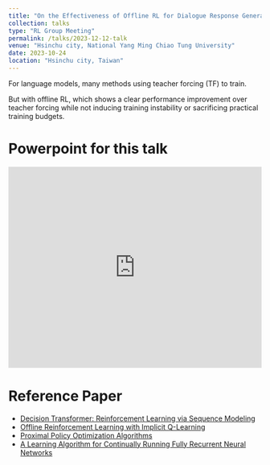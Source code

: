 ```yaml
---
title: "On the Effectiveness of Offline RL for Dialogue Response Generation"
collection: talks
type: "RL Group Meeting"
permalink: /talks/2023-12-12-talk
venue: "Hsinchu city, National Yang Ming Chiao Tung University"
date: 2023-10-24
location: "Hsinchu city, Taiwan"
---
```


For language models, many methods using teacher forcing (TF) to train.

But with offline RL, which shows a clear performance improvement over teacher forcing while not inducing training instability or sacrificing practical training budgets.

Powerpoint for this talk
=====
<iframe src="https://www.slideshare.net/slideshow/embed_code/key/fDcynWW9bmiLex?hostedIn=slideshare&page=upload" width="100%" height="400" frameborder="0" marginwidth="0" marginheight="0" scrolling="no"></iframe>

Reference Paper
=====
- [Decision Transformer: Reinforcement Learning via Sequence Modeling](https://arxiv.org/abs/2106.01345)
- [Offline Reinforcement Learning with Implicit Q-Learning](https://arxiv.org/abs/2110.06169)
- [Proximal Policy Optimization Algorithms](https://arxiv.org/abs/1707.06347)
- [A Learning Algorithm for Continually Running Fully Recurrent Neural Networks](https://doi.org/10.1162/neco.1989.1.2.270)